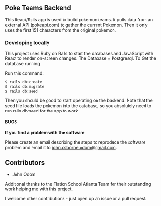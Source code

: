 ## Poke Teams Backend

This React/Rails app is used to build pokemon teams.  It pulls data from an external API (pokeapi.com) to gather the current Pokemon.  Then it only uses the first 151 characters from the original pokemon.

### Developing locally

This project uses Ruby on Rails to start the databases and JavaScript with React to render on-screen changes.  The Database = Postgresql.  To Get the database running

Run this command:
```bash
$ rails db:create
$ rails db:migrate
$ rails db:seed
```

Then you should be good to start operating on the backend.  Note that the seed file loads the pokemon into the database, so you absolutely need to run rails db:seed for the app to work.

#### BUGS

**If you find a problem with the software**

Please create an email describing the steps to reproduce the software
problem and email it to john.osborne.odom@gmail.com.


## Contributors

* John Odom

Additional thanks to the Flation School Atlanta Team for their outstanding work helping me with this project.

I welcome other contributions - just open up an issue or a pull request.
